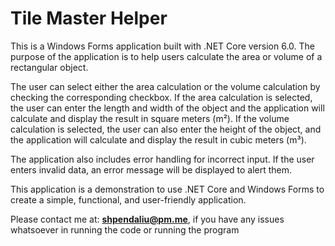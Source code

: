 # Tile Master Helper
This is a Windows Forms application built with .NET Core version 6.0. The purpose of the application is to help users calculate the area or volume of a rectangular object.

The user can select either the area calculation or the volume calculation by checking the corresponding checkbox. If the area calculation is selected, the user can enter the length and width of the object and the application will calculate and display the result in square meters (m²). If the volume calculation is selected, the user can also enter the height of the object, and the application will calculate and display the result in cubic meters (m³).

The application also includes error handling for incorrect input. If the user enters invalid data, an error message will be displayed to alert them.

This application is a demonstration to use .NET Core and Windows Forms to create a simple, functional, and user-friendly application.


Please contact me at: **shpendaliu@pm.me**, if you have any issues whatsoever in running the code or running the program
